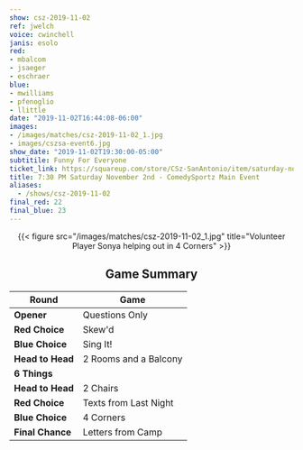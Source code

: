 ```yaml
---
show: csz-2019-11-02
ref: jwelch
voice: cwinchell
janis: esolo
red:
- mbalcom
- jsaeger
- eschraer
blue:
- mwilliams
- pfenoglio
- llittle
date: "2019-11-02T16:44:08-06:00"
images:
- /images/matches/csz-2019-11-02_1.jpg
- images/cszsa-event6.jpg
show_date: "2019-11-02T19:30:00-05:00"
subtitile: Funny For Everyone
ticket_link: https://squareup.com/store/CSz-SanAntonio/item/saturday-nov-nd-pm-comedysportz-main-event
title: 7:30 PM Saturday November 2nd - ComedySportz Main Event
aliases:
  - /shows/csz-2019-11-02
final_red: 22
final_blue: 23
---
```


<center>

{{< figure src="/images/matches/csz-2019-11-02_1.jpg" title="Volunteer Player Sonya helping out in 4 Corners" >}}

## Game Summary

| **Round** | **Game** |
|--------------|------|
| **Opener**       |Questions Only|
| **Red Choice**   |Skew'd|
| **Blue Choice**  |Sing It!|
| **Head to Head** |2 Rooms and a Balcony|
| **6 Things**     |      |
| **Head to Head** |2 Chairs|
| **Red Choice**   |Texts from Last Night|
| **Blue Choice**  |4 Corners|
| **Final Chance** |Letters from Camp|


</center>
